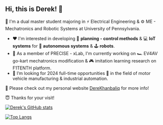 Hi, this is Derek! 👋
---

<!--
**derekhanbaliq/derekhanbaliq** is a ✨ _special_ ✨ repository because its `README.md` (this file) appears on your GitHub profile.

Here are some ideas to get you started:

- 🔭 I’m currently working on ...
- 🌱 I’m currently learning ...
- 👯 I’m looking to collaborate on ...
- 🤔 I’m looking for help with ...
- 💬 Ask me about ...
- 📫 How to reach me: ...
- 😄 Pronouns: ...
- ⚡ Fun fact: ...
-->

🥇 I'm a dual master student majoring in ⚡ Electrical Engineering & ⚙️ ME - Mechatronics and Robotic Systems at University of Pennsylvania. 

- ❤️ I'm interested in developing 🚀 **planning - control methods** & 💻 **IoT systems** for 🚗 **autonomous systems** & 🕹️ **robots**.
- 🎯 As a member of PRECISE - xLab, I'm currently working on 🏎️ EV4AV go-kart mechatronics modification & 🎮 imitation learning research on F1TENTH platform. 
- 🤔 I’m looking for 2024 full-time opportunities 🔮 in the field of motor vehicle manufacturing & industrial automation.

<!--🛠️ Some tools that I use:-->

📌 Please check out my personal website [DereKhanbaliq](https://derekhanbaliq.weebly.com/) for more info!

😇 Thanks for your visit!

[![Derek's GitHub stats](https://github-readme-stats.vercel.app/api?username=derekhanbaliq&show_icons=true&count_private=true&&bg_color=00000000)](https://github.com/anuraghazra/github-readme-stats)

[![Top Langs](https://github-readme-stats.vercel.app/api/top-langs/?username=derekhanbaliq&exclude_repo=Quadrotor-Fatih)](https://github.com/anuraghazra/github-readme-stats)
